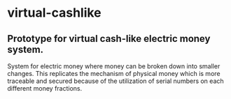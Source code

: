 # virtual-cashlike
## Prototype for virtual cash-like electric money system.

System for electric money where money can be broken down into smaller changes. This replicates the mechanism of physical money which is more traceable and secured because of the utilization of serial numbers on each different money fractions.
